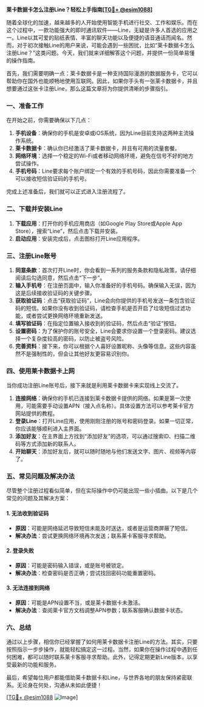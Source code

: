 **莱卡数据卡怎么注册Line？轻松上手指南[[TG💪+ @esim1088](https://t.me/s/esim1088)]**

随着全球化的加速，越来越多的人开始使用智能手机进行社交、工作和娱乐。而在这个过程中，一款功能强大的即时通讯软件——Line，无疑是许多人首选的应用之一。Line以其可爱的贴纸表情、丰富的聊天功能以及便捷的语音通话而闻名。然而，对于初次接触Line的用户来说，可能会遇到一些困扰，比如“莱卡数据卡怎么注册Line？”这类问题。今天，我们就来详细解答这个问题，并提供一份简单易懂的操作指南。

首先，我们需要明确一点：莱卡数据卡是一种支持国际漫游的数据服务卡，它可以帮助你在国外也能顺畅地使用互联网。因此，如果你手头有一张莱卡数据卡，并且想要通过这张卡注册Line，那么这篇文章将为你提供清晰的步骤指引。

### **一、准备工作**

在开始之前，你需要确保以下几点：

1. **手机设备**：确保你的手机是安卓或iOS系统，因为Line目前支持这两种主流操作系统。
2. **莱卡数据卡**：确认你已经激活了莱卡数据卡，并且有可用的流量套餐。
3. **网络环境**：选择一个稳定的Wi-Fi或者移动网络环境，避免在信号不好的地方尝试操作。
4. **手机号码**：Line要求每个账户绑定一个有效的手机号码，因此你需要准备一个可以接收短信验证码的手机号。

完成上述准备后，我们就可以正式进入注册流程了。

### **二、下载并安装Line**

1. **下载应用**：打开你的手机应用商店（如Google Play Store或Apple App Store），搜索“Line”，然后点击下载并安装。
2. **启动应用**：安装完成后，点击图标打开Line应用程序。

### **三、注册Line账号**

1. **同意条款**：首次打开Line时，你会看到一系列的服务条款和隐私政策，请仔细阅读后勾选同意，然后点击“下一步”。
2. **输入手机号**：在注册页面中，输入你准备好的手机号码。确保输入无误，因为这是后续接收验证码的关键步骤。
3. **获取验证码**：点击“获取验证码”，Line会向你提供的手机号发送一条包含验证码的短信。如果你没有收到验证码，请检查手机是否开启了垃圾短信过滤功能，或者尝试更换网络环境重新发送。
4. **填写验证码**：在指定位置输入接收到的验证码，然后点击“验证”按钮。
5. **设置密码**：为了保护你的账号安全，Line会要求你设置一个登录密码。建议选择一个复杂度较高的密码，以防止被盗号风险。
6. **完善资料**：接下来，你可以根据个人喜好设置昵称、头像等信息。这些内容虽然不是强制性的，但会让其他好友更容易识别你。

### **四、使用莱卡数据卡上网**

当你成功注册Line账号后，接下来就是利用莱卡数据卡来实现线上交流了。

1. **连接网络**：确保你的手机已连接到莱卡数据卡提供的网络。如果是第一次使用，可能需要手动设置APN（接入点名称）。具体设置方法可以参考莱卡官方网站提供的教程。
2. **登录Line**：打开Line应用，使用刚刚注册的账号和密码登录。如果一切正常，你应该能够顺利进入主界面。
3. **添加好友**：在主界面上方找到“添加好友”的选项，可以通过搜索ID、扫描二维码等方式添加新的联系人。
4. **开始聊天**：添加好友后，就可以随时随地与他们发送文字、图片、视频等内容了。

### **五、常见问题及解决办法**

尽管整个注册过程看似简单，但在实际操作中仍可能出现一些小插曲。以下是几个常见的问题及其解决方案：

#### 1. **无法收到验证码**
   - **原因**：可能是网络延迟导致短信未能及时送达，或者是运营商屏蔽了短信。
   - **解决办法**：尝试更换网络环境再次发送；联系莱卡客服寻求帮助。

#### 2. **登录失败**
   - **原因**：可能是密码输入错误，或是账号被锁定。
   - **解决办法**：检查密码是否正确；尝试找回密码功能重置密码。

#### 3. **无法连接到网络**
   - **原因**：可能是APN设置不当，或是莱卡数据卡未激活。
   - **解决办法**：查阅莱卡官方文档调整APN参数；联系客服确认数据卡状态。

### **六、总结**

通过以上步骤，相信你已经掌握了如何用莱卡数据卡注册Line的方法。其实，只要按照指示一步步操作，就能轻松搞定这一过程。当然，如果你在操作过程中遇到任何困难，都可以随时联系莱卡客服寻求帮助。此外，记得定期更新Line版本，以享受最新的功能和服务。

最后，希望每位用户都能借助莱卡数据卡和Line，与世界各地的朋友保持紧密联系。无论身在何处，沟通从未如此便捷！

[[TG💪+ @esim1088](https://t.me/s/esim1088) ![Image](https://i.postimg.cc/4NQfJmqS/Snipaste-2025-05-13-00-14-12.png)]